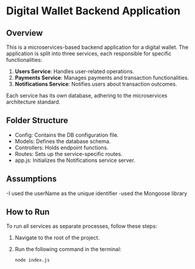 # Digital Wallet Backend Application

## Overview

This is a microservices-based backend application for a digital wallet. The application is split into three services, each responsible for specific functionalities:

1. **Users Service**: Handles user-related operations.
2. **Payments Service**: Manages payments and transaction functionalities.
3. **Notifications Service**: Notifies users about transaction outcomes.

Each service has its own database, adhering to the microservices architecture standard.

## Folder Structure

  - Config: Contains the DB configuration file.
  - Models: Defines the database schema.
  - Controllers: Holds endpoint functions.
  - Routes: Sets up the service-specific routes.
  - app.js: Initializes the Notifications service server.

## Assumptions

  -I used the userName as the unique identifier
  -used the Mongoose library

## How to Run

To run all services as separate processes, follow these steps:

1. Navigate to the root of the project.
2. Run the following command in the terminal:

   ```bash
   node index.js
